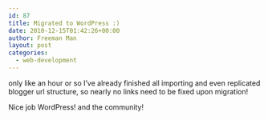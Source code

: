 ```yaml
---
id: 87
title: Migrated to WordPress :)
date: 2010-12-15T01:42:26+00:00
author: Freeman Man
layout: post
categories:
  - web-development
---
```

only like an hour or so I&#8217;ve already finished all importing and even replicated blogger url structure, so nearly no links need to be fixed upon migration!

Nice job WordPress! and the community!

